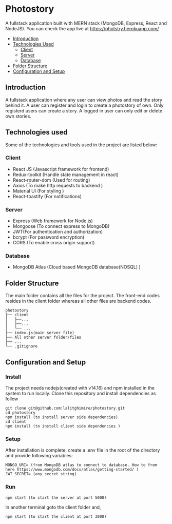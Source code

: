 # Photostory

A fullstack application built with MERN stack (MongoDB, Express, React and NodeJS). You can check the app live at https://photstry.herokuapp.com/

-   [Introduction](#introduction)
-   [Technologies Used](#technologies-used)
    -   [Client](#client)
    -   [Server](#server)
    -   [Database](#database)
-   [Folder Structure](#folder-structure)
-   [Configuration and Setup](#configuration-and-setup)

## Introduction

A fullstack application where any user can view photos and read the story behind it. A user can register and login to create a photostory of own. Only registerd users can create a story. A logged in user can only edit or delete own stories.

## Technologies used

Some of the technologies and tools used in the project are listed below:

### Client

-   React JS (Javascript framework for frontend)
-   Redux-toolkit (Handle state management in react)
-   React-router-dom (Used for routing)
-   Axios (To make http requests to backend )
-   Material UI (For styling )
-   React-toastify (For notifications)

### Server

-   Express (Web framework for Node.js)
-   Mongoose (To connect express to MongoDB)
-   JWT(For authentication and authorization)
-   bcrypt (For password encryption)
-   CORS (To enable cross origin support)

### Database

-   MongoDB Atlas (Cloud based MongoDB database(NOSQL) )

## Folder Structure

The main folder contains all the files for the project. The front-end codes resides in the client folder whereas all other files are backend codes.

```
photostory
├── client
│   ├──...
│   ├──...
│   └── ...
├── index.js(main server file)
├── All other server folder/files
├── ...
└── .gitignore

```

## Configuration and Setup

### Install

The project needs nodejs(created with v14.16) and npm installed in the system to run locally. Clone this repository and install dependencies as follow

```
git clone git@github.com:lalitghimire/photostory.git
cd photostory
npm install (to install server side dependencies)
cd client
npm install (to install client side dependencies )

```

### Setup

After installation is complete, create a .env file in the root of the directory and provide following variables:

```
MONGO_URI= (from MongoDB atlas to connect to database. How to from here https://www.mongodb.com/docs/atlas/getting-started/ )
JWT_SECRET= (any secret string)

```

### Run

```
npm start (to start the server at port 5000)

```

In another terminal goto the client folder and,

```
npm start (to start the client at port 3000)

```

